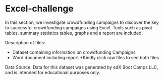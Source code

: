 # Excel-challenge
In this section, we investigate crowdfunding campaigns to discover the key to successful crowdfunding campaigns using Excel. Tools such as pivot tables, summary statistics tables, graphs and a report are included.

Description of files:
- Dataset containing information on crowdfunding Campaigns
- Word document including report
*Kindly click raw files to see both files

Data Source: Data for this dataset was generated by edX Boot Camps LLC, and is intended for educational purposes only.


